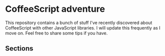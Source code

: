 # CoffeeScript adventure

This repository contains a bunch of stuff I've recently discovered about CoffeeScript with other JavaScript libraries. I will update this frequently as I move on. Feel free to share some tips if you have.

## Sections
